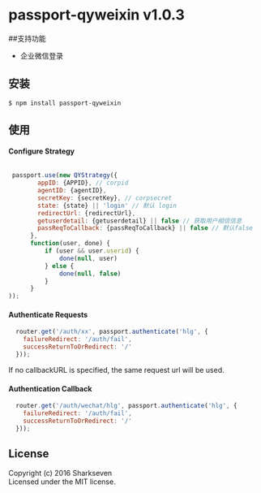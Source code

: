 # passport-qyweixin v1.0.3


##支持功能

* 企业微信登录

## 安装

    $ npm install passport-qyweixin

## 使用
#### Configure  Strategy

```js

 passport.use(new QYStrategy({
        appID: {APPID}, // corpid
        agentID: {agentID},
        secretKey: {secretKey}, // corpsecret
        state: {state} || 'login' // 默认 login
        redirectUrl: {redirectUrl},
        getuserdetail: {getuserdetail} || false // 获取用户相信信息
        passReqToCallback: {passReqToCallback} || false // 默认false
      },
      function(user, done) {
          if (user && user.userid) {
              done(null, user)
          } else {
              done(null, false)
          }
      }
));

```

#### Authenticate Requests

```js
  router.get('/auth/xx', passport.authenticate('hlg', {
    failureRedirect: '/auth/fail',
    successReturnToOrRedirect: '/'
  }));
```


If no callbackURL is specified, the same request url will be used.

#### Authentication Callback

```js
  router.get('/auth/wechat/hlg', passport.authenticate('hlg', {
    failureRedirect: '/auth/fail',
    successReturnToOrRedirect: '/'
  }));
```

## License

Copyright (c) 2016 Sharkseven  
Licensed under the MIT license.
